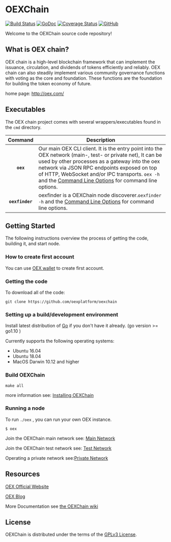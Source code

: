 # OEXChain

[![Build Status](https://travis-ci.org/oexplatform/oex.svg?branch=master)](https://travis-ci.org/oexplatform/oex)
[![GoDoc](https://godoc.org/github.com/oexplatform/oex?status.svg)](https://godoc.org/github.com/oexplatform/oex)
[![Coverage Status](https://coveralls.io/repos/github/oexplatform/oex/badge.svg?branch=master)](https://coveralls.io/github/oexplatform/oex?branch=master)
[![GitHub](https://img.shields.io/github/license/oexplatform/oex.svg)](LICENSE)

Welcome to the OEXChain source code repository!

## What is OEX chain?

OEX chain is a high-level blockchain framework that can implement the issuance, circulation, and dividends of tokens efficiently and reliably. OEX chain can also steadily implement various community governance functions with voting as the core and foundation. These functions are the foundation for building the token economy of future.

home page: http://oex.com/

## Executables

The OEX chain project comes with several wrappers/executables found in the `cmd` directory.

|    Command     | Description                                                                                                                                                                                                                                                                                                                                                                                               |
| :------------: | --------------------------------------------------------------------------------------------------------------------------------------------------------------------------------------------------------------------------------------------------------------------------------------------------------------------------------------------------------------------------------------------------------- |
|    **`oex`**    | Our main OEX CLI client. It is the entry point into the OEX network (main-, test- or private net), It can be used by other processes as a gateway into the oex network via JSON RPC endpoints exposed on top of HTTP, WebSocket and/or IPC transports. `oex -h` and the [Command Line Options](https://github.com/oexplatform/oexchain/wiki/Command-Line-Options) for command line options. |
| **`oexfinder`** | oexfinder is a OEXChain node discoverer.`oexfinder -h` and the [Command Line Options](https://github.com/oexplatform/oexchain/wiki/Command-Line-Options) for command line options.                                                                                                                                                                                                                        |

## Getting Started

The following instructions overview the process of getting the code, building it, and start node.

### How to create first account

You can use [OEX wallet](https://m.oex.com/download) to create first account.

### Getting the code

To download all of the code:

`git clone https://github.com/oexplatform/oexchain`

### Setting up a build/development environment

Install latest distribution of [Go](https://golang.org/) if you don't have it already. (go version >= go1.10 )

Currently supports the following operating systems:

- Ubuntu 16.04
- Ubuntu 18.04
- MacOS Darwin 10.12 and higher

### Build OEXChain

`make all`

more information see: [Installing OEXChain](https://github.com/oexplatform/oexchain/wiki/Build-OEX)

### Running a node

To run `./oex` , you can run your own OEX instance.

`$ oex`

Join the OEXChain main network see: [Main Network](https://github.com/oexplatform/oexchain/wiki/Main-Network)

Join the OEXChain test network see: [Test Network](https://github.com/oexplatform/oexchain/wiki/Test-Network)

Operating a private network see:[Private Network](https://github.com/oexplatform/oexchain/wiki/Private-Network)

## Resources

[OEX Official Website](http://oex.com/)

[OEX Blog](http://oex.com/blog.html)

More Documentation see [the OEXChain wiki](https://github.com/oexplatform/oexchain/wiki)

## License

OEXChain is distributed under the terms of the [GPLv3 License](./License).
